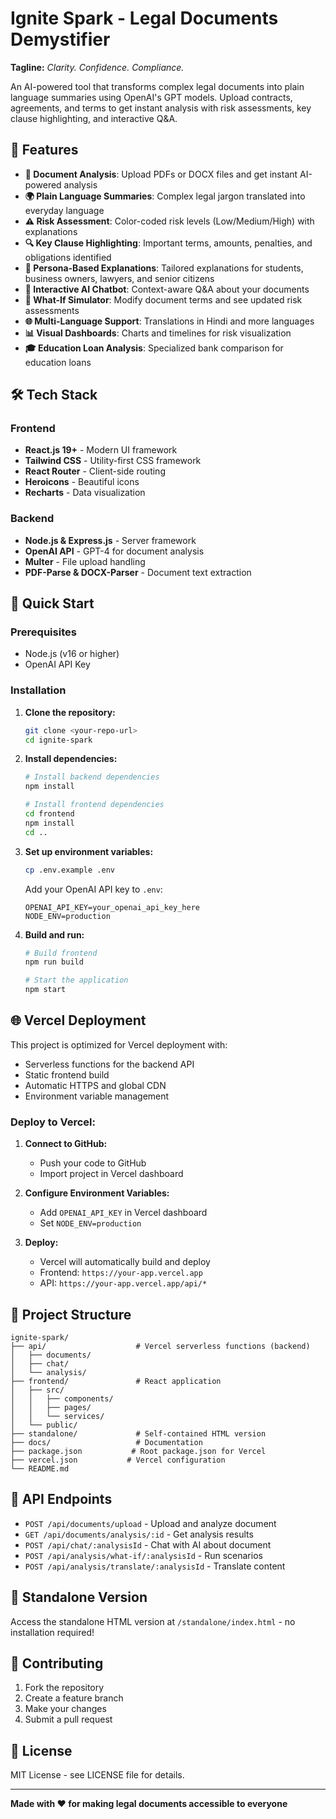 # Ignite Spark - Legal Documents Demystifier

**Tagline:** *Clarity. Confidence. Compliance.*

An AI-powered tool that transforms complex legal documents into plain language summaries using OpenAI's GPT models. Upload contracts, agreements, and terms to get instant analysis with risk assessments, key clause highlighting, and interactive Q&A.

## 🌟 Features

- **📄 Document Analysis**: Upload PDFs or DOCX files and get instant AI-powered analysis
- **🌍 Plain Language Summaries**: Complex legal jargon translated into everyday language  
- **⚠️ Risk Assessment**: Color-coded risk levels (Low/Medium/High) with explanations
- **🔍 Key Clause Highlighting**: Important terms, amounts, penalties, and obligations identified
- **👥 Persona-Based Explanations**: Tailored explanations for students, business owners, lawyers, and senior citizens
- **💬 Interactive AI Chatbot**: Context-aware Q&A about your documents
- **🔄 What-If Simulator**: Modify document terms and see updated risk assessments
- **🌐 Multi-Language Support**: Translations in Hindi and more languages
- **📊 Visual Dashboards**: Charts and timelines for risk visualization
- **🎓 Education Loan Analysis**: Specialized bank comparison for education loans

## 🛠 Tech Stack

### Frontend
- **React.js 19+** - Modern UI framework
- **Tailwind CSS** - Utility-first CSS framework
- **React Router** - Client-side routing
- **Heroicons** - Beautiful icons
- **Recharts** - Data visualization

### Backend
- **Node.js & Express.js** - Server framework
- **OpenAI API** - GPT-4 for document analysis
- **Multer** - File upload handling
- **PDF-Parse & DOCX-Parser** - Document text extraction

## 🚀 Quick Start

### Prerequisites
- Node.js (v16 or higher)
- OpenAI API Key

### Installation

1. **Clone the repository:**
   ```bash
   git clone <your-repo-url>
   cd ignite-spark
   ```

2. **Install dependencies:**
   ```bash
   # Install backend dependencies
   npm install

   # Install frontend dependencies
   cd frontend
   npm install
   cd ..
   ```

3. **Set up environment variables:**
   ```bash
   cp .env.example .env
   ```
   Add your OpenAI API key to `.env`:
   ```env
   OPENAI_API_KEY=your_openai_api_key_here
   NODE_ENV=production
   ```

4. **Build and run:**
   ```bash
   # Build frontend
   npm run build

   # Start the application
   npm start
   ```

## 🌐 Vercel Deployment

This project is optimized for Vercel deployment with:
- Serverless functions for the backend API
- Static frontend build
- Automatic HTTPS and global CDN
- Environment variable management

### Deploy to Vercel:

1. **Connect to GitHub:**
   - Push your code to GitHub
   - Import project in Vercel dashboard

2. **Configure Environment Variables:**
   - Add `OPENAI_API_KEY` in Vercel dashboard
   - Set `NODE_ENV=production`

3. **Deploy:**
   - Vercel will automatically build and deploy
   - Frontend: `https://your-app.vercel.app`
   - API: `https://your-app.vercel.app/api/*`

## 📁 Project Structure

```
ignite-spark/
├── api/                    # Vercel serverless functions (backend)
│   ├── documents/
│   ├── chat/
│   └── analysis/
├── frontend/               # React application
│   ├── src/
│   │   ├── components/
│   │   ├── pages/
│   │   └── services/
│   └── public/
├── standalone/             # Self-contained HTML version
├── docs/                   # Documentation
├── package.json           # Root package.json for Vercel
├── vercel.json           # Vercel configuration
└── README.md
```

## 🔌 API Endpoints

- `POST /api/documents/upload` - Upload and analyze document
- `GET /api/documents/analysis/:id` - Get analysis results
- `POST /api/chat/:analysisId` - Chat with AI about document
- `POST /api/analysis/what-if/:analysisId` - Run scenarios
- `POST /api/analysis/translate/:analysisId` - Translate content

## 📱 Standalone Version

Access the standalone HTML version at `/standalone/index.html` - no installation required!

## 🤝 Contributing

1. Fork the repository
2. Create a feature branch
3. Make your changes
4. Submit a pull request

## 📄 License

MIT License - see LICENSE file for details.

---

**Made with ❤️ for making legal documents accessible to everyone**
